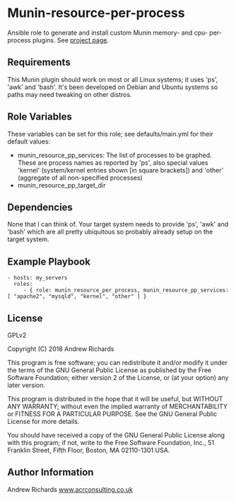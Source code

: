 Munin-resource-per-process
==========================

Ansible role to generate and install custom Munin memory- and cpu- per-process plugins.
See [project page](http://free.acrconsulting.co.uk/other/munin-plugins.html#rpp).

Requirements
------------

This Munin plugin should work on most or all Linux systems; it uses 'ps', 'awk' and 'bash'.
It's been developed on Debian and Ubuntu systems so paths may need tweaking on other distros.

Role Variables
--------------

These variables can be set for this role; see defaults/main.yml for their default values:

 - munin_resource_pp_services: The list of processes to be graphed. These are process names as reported by 'ps', also special values 'kernel' (system/kernel entries shown [in square brackets]) and 'other' (aggregate of all non-specified processes)
 - munin_resource_pp_target_dir

Dependencies
------------

None that I can think of. Your target system needs to provide 'ps', 'awk' and 'bash' which are
all pretty ubiquitous so probably already setup on the target system.

Example Playbook
----------------

    - hosts: my_servers
      roles:
         - { role: munin_resource_per_process, munin_resource_pp_services: [ "apache2", "mysqld", "kernel", "other" ] }

License
-------

GPLv2

Copyright (C) 2018  Andrew Richards

This program is free software; you can redistribute it and/or modify
it under the terms of the GNU General Public License as published by
the Free Software Foundation; either version 2 of the License, or
(at your option) any later version.

This program is distributed in the hope that it will be useful,
but WITHOUT ANY WARRANTY; without even the implied warranty of
MERCHANTABILITY or FITNESS FOR A PARTICULAR PURPOSE.  See the
GNU General Public License for more details.

You should have received a copy of the GNU General Public License along
with this program; if not, write to the Free Software Foundation, Inc.,
51 Franklin Street, Fifth Floor, Boston, MA 02110-1301 USA.

Author Information
------------------

Andrew Richards www.acrconsulting.co.uk
